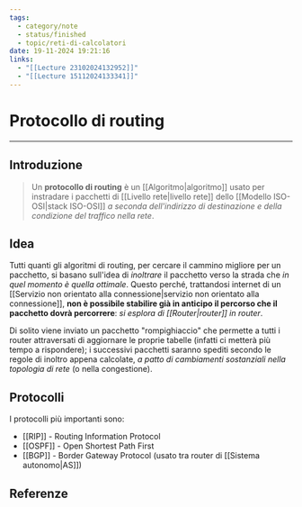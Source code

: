```yaml
---
tags:
  - category/note
  - status/finished
  - topic/reti-di-calcolatori
date: 19-11-2024 19:21:16
links:
  - "[[Lecture 23102024132952]]"
  - "[[Lecture 15112024133341]]"
---
```

# Protocollo di routing
---
## Introduzione
> Un **protocollo di routing** è un [[Algoritmo|algoritmo]] usato per instradare i pacchetti di [[Livello rete|livello rete]] dello [[Modello ISO-OSI|stack ISO-OSI]] _a seconda dell'indirizzo di destinazione e della condizione del traffico nella rete_.

## Idea
Tutti quanti gli algoritmi di routing, per cercare il cammino migliore per un pacchetto, si basano sull'idea di _inoltrare_ il pacchetto verso la strada che _in quel momento è quella ottimale_. Questo perché, trattandosi internet di un [[Servizio non orientato alla connessione|servizio non orientato alla connessione]], **non è possibile stabilire già in anticipo il percorso che il pacchetto dovrà percorrere**: _si esplora di [[Router|router]] in router_.

Di solito viene inviato un pacchetto "rompighiaccio" che permette a tutti i router attraversati di aggiornare le proprie tabelle (infatti ci metterà più tempo a rispondere); i successivi pacchetti saranno spediti secondo le regole di inoltro appena calcolate, _a patto di cambiamenti sostanziali nella topologia di rete_ (o nella congestione).

## Protocolli
I protocolli più importanti sono:
- [[RIP]] - Routing Information Protocol
- [[OSPF]] - Open Shortest Path First
- [[BGP]] - Border Gateway Protocol (usato tra router di [[Sistema autonomo|AS]])

## Referenze